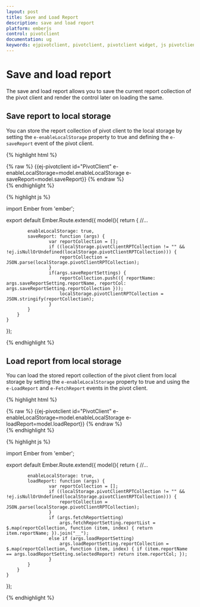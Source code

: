 ```yaml
---
layout: post
title: Save and Load Report
description: save and load report
platform: emberjs
control: pivotclient
documentation: ug
keywords: ejpivotclient, pivotclient, pivotclient widget, js pivotclient 
---
```


# Save and load report

The save and load report allows you to save the current report collection of the pivot client and render the control later on loading the same.

## Save report to local storage

You can store the report collection of pivot client to the local storage by setting the `e-enableLocalStorage` property to true and defining the `e-saveReport` event of the pivot client.

{% highlight html %}
	<div class="e-control">
	{% raw %}
	{{ej-pivotclient id="PivotClient" e-enableLocalStorage=model.enableLocalStorage e-saveReport=model.saveReport}}
	{% endraw %}
	</div>
{% endhighlight %}

{% highlight js %}

import Ember from 'ember';

export default Ember.Route.extend({
   model(){
    return {
            //...
            
            enableLocalStorage: true,
            saveReport: function (args) {
                    var reportCollection = [];
                    if ((localStorage.pivotClientRPTCollection != "" && !ej.isNullOrUndefined(localStorage.pivotClientRPTCollection))) {
                        reportCollection = JSON.parse(localStorage.pivotClientRPTCollection);
                    }
                    if(args.saveReportSettings) {
                        reportCollection.push(({ reportName: args.saveReportSetting.reportName, reportCol: args.saveReportSetting.reportCollection }));
                        localStorage.pivotClientRPTCollection = JSON.stringify(reportCollection);
                    }
            }
        }
    }
});

{% endhighlight %}

## Load report from local storage

You can load the stored report collection of the pivot client from local storage by setting the `e-enableLocalStorage` property to true and using the `e-LoadReport` and `e-FetchReport` events in the pivot client.

{% highlight html %}
	<div class="e-control">
	{% raw %}
	{{ej-pivotclient id="PivotClient" e-enableLocalStorage=model.enableLocalStorage e-loadReport=model.loadReport}}
	{% endraw %}
	</div>
{% endhighlight %}

{% highlight js %}

import Ember from 'ember';

export default Ember.Route.extend({
   model(){
    return {
            //...
            
            enableLocalStorage: true,
            loadReport: function (args) {
                    var reportCollection = [];
                    if ((localStorage.pivotClientRPTCollection != "" && !ej.isNullOrUndefined(localStorage.pivotClientRPTCollection))) {
                        reportCollection = JSON.parse(localStorage.pivotClientRPTCollection);
                    }
                    if (args.fetchReportSetting) 
                        args.fetchReportSetting.reportList = $.map(reportCollection, function (item, index) { return item.reportName; }).join("__");
                    else if (args.loadReportSetting) 
                        args.loadReportSetting.reportCollection = $.map(reportCollection, function (item, index) { if (item.reportName == args.loadReportSetting.selectedReport) return item.reportCol; });
                    }
            }
        }
    }
});

{% endhighlight %}